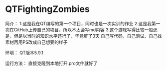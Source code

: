 # QTFightingZombies

简介：
1.这是我在QT编写的第一个项目，同时也是一次实训的作业
2.这是我第一次在GitHub上传自己的项目，所以不太会写md内容
3.这个游戏写得比较一般还是，但是以当时的知识水平还行了，毕竟肝了3天
自己写代码，自己测试，自己找素材再用PS改成自己想要的样子

环境：
QT版本5.9.1

运行方法：
直接克隆到本地打开.pro文件就好了
